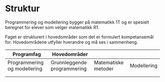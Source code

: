 # Struktur
Programmering og modellering bygger på matematikk 1T og er spesielt beregnet for elever som velger matematikk R1.

Faget er strukturert i hovedområder som det er formulert kompetansemål for. Hovedområdene utfyller hverandre og må ses i sammenheng.

| Programfag                   | Hovedområder                |                     |             |
|------------------------------|-----------------------------|---------------------|-------------|
| Programmering og modellering | Grunnleggende programmering | Matematiske metoder | Modellering |
|                              |                             |                     |             |
|                              |                             |                     |             |

